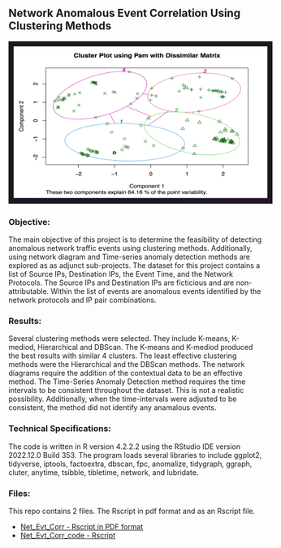## Network Anomalous Event Correlation Using Clustering Methods

<img src="./cluster.png" 
 width="500" height="300" border="10" />

### Objective:

The main objective of this project is to determine the feasibility of detecting anomalous network traffic events using clustering methods.  Additionally,  using network diagram and Time-series anomaly detection methods are explored as as adjunct sub-projects. The dataset for this project contains a list of Source IPs, Destination IPs, the Event Time, and the Network Protocols.  The Source IPs and Destination IPs are ficticious and are non-attributable. Within the list of events are anomalous events identified by the network protocols and IP pair combinations. 

### Results:

Several clustering methods were selected. They include K-means, K-mediod, Hierarchical and DBScan.  The K-means and K-mediod produced the best results with similar 4 clusters.  The least effective clustering methods were the Hierarchical and the DBScan methods.  The network diagrams require the addition of the contextual data to be an effective method.  The Time-Series Anomaly Detection method requires the time intervals to be consistent throughout the dataset.  This is not a realistic possibility.  Additionally, when the time-intervals were adjusted to be consistent, the method did not identify any anamalous events.  

### Technical Specifications:

The code is written in R version 4.2.2.2 using the RStudio IDE version 2022.12.0 Build 353. The program loads several libraries to include ggplot2, tidyverse, iptools, factoextra, dbscan, fpc, anomalize, tidygraph, ggraph, cluter, anytime, tsibble, tibletime, network, and lubridate.    

### Files:

This repo contains 2 files. The Rscript in pdf format and as an Rscript file.

* [Net_Evt_Corr - Rscript in PDF format](./Net_Evt_Corr.pdf)
* [Net_Evt_Corr_code - Rscript](./Net_Evt_Corr_code.R)
